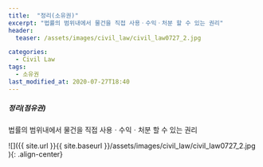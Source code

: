 ```yaml
---
title:  "정리(소유권)"
excerpt: "법률의 범위내에서 물건을 직접 사용ㆍ수익ㆍ처분 할 수 있는 권리"
header:
  teaser: /assets/images/civil_law/civil_law0727_2.jpg

categories:
  - Civil Law
tags:
  - 소유권
last_modified_at: 2020-07-27T18:40
---
```


##### 정리(점유권)  
법률의 범위내에서 물건을 직접 사용ㆍ수익ㆍ처분 할 수 있는 권리  

![]({{ site.url }}{{ site.baseurl }}/assets/images/civil_law/civil_law0727_2.jpg   ){: .align-center} 

